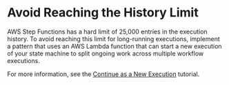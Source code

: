 # Avoid Reaching the History Limit<a name="bp-history-limit"></a>

AWS Step Functions has a hard limit of 25,000 entries in the execution history\. To avoid reaching this limit for long\-running executions, implement a pattern that uses an AWS Lambda function that can start a new execution of your state machine to split ongoing work across multiple workflow executions\.

For more information, see the [Continue as a New Execution](tutorial-continue-new.md) tutorial\.
